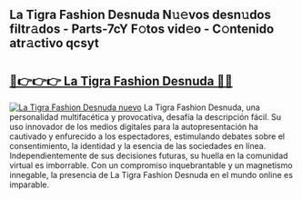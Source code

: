 ## La Tigra Fashion Desnuda N𝚞𝚎vos desn𝚞dos filtr𝚊dos - Parts-7cY F𝚘tos vid𝚎o - C𝚘ntenido atr𝚊ctivo qcsyt

# <h2><a href="http://mb1luc.tromn.icu/?c=La+Tigra+Fashion+Desnuda">🔗👉👉👉 La Tigra Fashion Desnuda 🔗🔗</a></h2>

[![La Tigra Fashion Desnuda nuevo](https://i.imgur.com/pEAQMta.gif)](http://mb1luc.tromn.icu/?c=La+Tigra+Fashion+Desnuda)
La Tigra Fashion Desnuda, una personalidad multifacética y provocativa, desafía la descripción fácil. Su uso innovador de los medios digitales para la autopresentación ha cautivado y enfurecido a los espectadores, estimulando debates sobre el consentimiento, la identidad y la esencia de las sociedades en línea. Independientemente de sus decisiones futuras, su huella en la comunidad virtual es imborrable. Con un compromiso inquebrantable y un magnetismo innegable, la presencia de La Tigra Fashion Desnuda en el mundo online es imparable.
